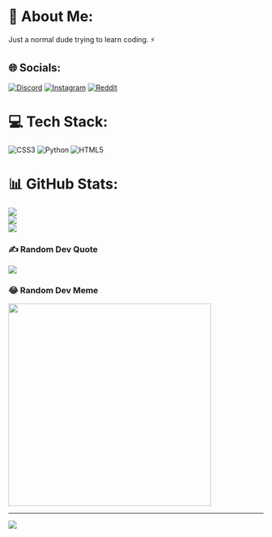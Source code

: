 # 💫 About Me:
Just a normal dude trying to learn coding. ⚡


## 🌐 Socials:
[![Discord](https://img.shields.io/badge/Discord-%237289DA.svg?logo=discord&logoColor=white)](https://discord.gg/cordapp.com/users/954278191911014430) [![Instagram](https://img.shields.io/badge/Instagram-%23E4405F.svg?logo=Instagram&logoColor=white)](https://instagram.com/rahin_.v) [![Reddit](https://img.shields.io/badge/Reddit-%23FF4500.svg?logo=Reddit&logoColor=white)](https://reddit.com/user/THE_DOOMED_SHADE) 

# 💻 Tech Stack:
![CSS3](https://img.shields.io/badge/css3-%231572B6.svg?style=for-the-badge&logo=css3&logoColor=white) ![Python](https://img.shields.io/badge/python-3670A0?style=for-the-badge&logo=python&logoColor=ffdd54) ![HTML5](https://img.shields.io/badge/html5-%23E34F26.svg?style=for-the-badge&logo=html5&logoColor=white)
# 📊 GitHub Stats:
![](https://github-readme-stats.vercel.app/api?username=r4xghu25&theme=radical&hide_border=false&include_all_commits=true&count_private=true)<br/>
![](https://github-readme-streak-stats.herokuapp.com/?user=r4xghu25&theme=radical&hide_border=false)<br/>
![](https://github-readme-stats.vercel.app/api/top-langs/?username=r4xghu25&theme=radical&hide_border=false&include_all_commits=true&count_private=true&layout=compact)

### ✍️ Random Dev Quote
![](https://quotes-github-readme.vercel.app/api?type=horizontal&theme=radical)

### 😂 Random Dev Meme
<img src='https://randommeme-five.vercel.app/' style="height: 400px;"/>

---
[![](https://visitcount.itsvg.in/api?id=r4xghu25&icon=5&color=10)](https://visitcount.itsvg.in)

<!-- Proudly created with GPRM ( https://gprm.itsvg.in ) -->
